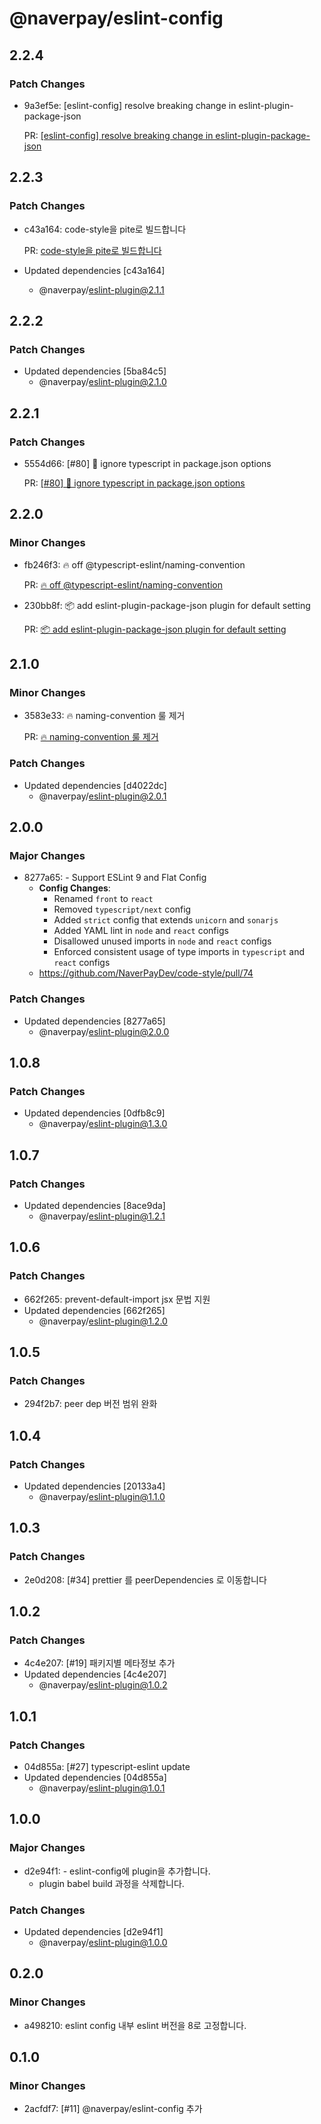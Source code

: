 # @naverpay/eslint-config

## 2.2.4

### Patch Changes

- 9a3ef5e: [eslint-config] resolve breaking change in eslint-plugin-package-json

  PR: [[eslint-config] resolve breaking change in eslint-plugin-package-json](https://github.com/NaverPayDev/code-style/pull/105)

## 2.2.3

### Patch Changes

- c43a164: code-style을 pite로 빌드합니다

  PR: [code-style을 pite로 빌드합니다](https://github.com/NaverPayDev/code-style/pull/96)

- Updated dependencies [c43a164]
  - @naverpay/eslint-plugin@2.1.1

## 2.2.2

### Patch Changes

- Updated dependencies [5ba84c5]
  - @naverpay/eslint-plugin@2.1.0

## 2.2.1

### Patch Changes

- 5554d66: [#80] 🐛 ignore typescript in package.json options

  PR: [[#80] 🐛 ignore typescript in package.json options](https://github.com/NaverPayDev/code-style/pull/88)

## 2.2.0

### Minor Changes

- fb246f3: 🔥 off @typescript-eslint/naming-convention

  PR: [🔥 off @typescript-eslint/naming-convention](https://github.com/NaverPayDev/code-style/pull/87)

- 230bb8f: 📦 add eslint-plugin-package-json plugin for default setting

  PR: [📦 add eslint-plugin-package-json plugin for default setting](https://github.com/NaverPayDev/code-style/pull/85)

## 2.1.0

### Minor Changes

- 3583e33: 🔥 naming-convention 룰 제거

  PR: [🔥 naming-convention 룰 제거](https://github.com/NaverPayDev/code-style/pull/81)

### Patch Changes

- Updated dependencies [d4022dc]
  - @naverpay/eslint-plugin@2.0.1

## 2.0.0

### Major Changes

- 8277a65: - Support ESLint 9 and Flat Config
  - **Config Changes**:
    - Renamed `front` to `react`
    - Removed `typescript/next` config
    - Added `strict` config that extends `unicorn` and `sonarjs`
    - Added YAML lint in `node` and `react` configs
    - Disallowed unused imports in `node` and `react` configs
    - Enforced consistent usage of type imports in `typescript` and `react` configs
  - <https://github.com/NaverPayDev/code-style/pull/74>

### Patch Changes

- Updated dependencies [8277a65]
  - @naverpay/eslint-plugin@2.0.0

## 1.0.8

### Patch Changes

- Updated dependencies [0dfb8c9]
  - @naverpay/eslint-plugin@1.3.0

## 1.0.7

### Patch Changes

- Updated dependencies [8ace9da]
  - @naverpay/eslint-plugin@1.2.1

## 1.0.6

### Patch Changes

- 662f265: prevent-default-import jsx 문법 지원
- Updated dependencies [662f265]
  - @naverpay/eslint-plugin@1.2.0

## 1.0.5

### Patch Changes

- 294f2b7: peer dep 버전 범위 완화

## 1.0.4

### Patch Changes

- Updated dependencies [20133a4]
  - @naverpay/eslint-plugin@1.1.0

## 1.0.3

### Patch Changes

- 2e0d208: [#34] prettier 를 peerDependencies 로 이동합니다

## 1.0.2

### Patch Changes

- 4c4e207: [#19] 패키지별 메타정보 추가
- Updated dependencies [4c4e207]
  - @naverpay/eslint-plugin@1.0.2

## 1.0.1

### Patch Changes

- 04d855a: [#27] typescript-eslint update
- Updated dependencies [04d855a]
  - @naverpay/eslint-plugin@1.0.1

## 1.0.0

### Major Changes

- d2e94f1: - eslint-config에 plugin을 추가합니다.
  - plugin babel build 과정을 삭제합니다.

### Patch Changes

- Updated dependencies [d2e94f1]
  - @naverpay/eslint-plugin@1.0.0

## 0.2.0

### Minor Changes

- a498210: eslint config 내부 eslint 버전을 8로 고정합니다.

## 0.1.0

### Minor Changes

- 2acfdf7: [#11] @naverpay/eslint-config 추가
